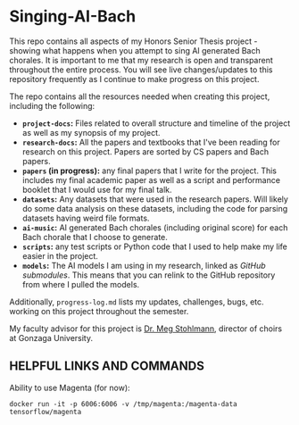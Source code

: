 # Singing-AI-Bach

This repo contains all aspects of my Honors Senior Thesis project - showing what happens when you attempt to sing AI generated Bach chorales. It is important to me that my research is open and transparent throughout the entire process. You will see live changes/updates to this repository frequently as I continue to make progress on this project.

The repo contains all the resources needed when creating this project, including the following:

* **`project-docs`:** Files related to overall structure and timeline of the project as well as my synopsis of my project.
* **`research-docs`:** All the papers and textbooks that I've been reading for research on this project. Papers are sorted by CS papers and Bach papers. 
* **`papers` (in progress):** any final papers that I write for the project. This includes my final academic paper as well as a script and performance booklet that I would use for my final talk.
* **`datasets`:** Any datasets that were used in the research papers. Will likely do some data analysis on these datasets, including the code for parsing datasets having weird file formats.
* **`ai-music`:** AI generated Bach chorales (including original score) for each Bach chorale that I choose to generate.
* **`scripts`:** any test scripts or Python code that I used to help make my life easier in the project.
* **`models`:** The AI models I am using in my research, linked as *GitHub submodules*. This means that you can relink to the GitHub repository from where I pulled the models.

Additionally, `progress-log.md` lists my updates, challenges, bugs, etc. working on this project throughout the semester.

My faculty advisor for this project is [Dr. Meg Stohlmann](https://www.gonzaga.edu/college-of-arts-sciences/faculty-listing/detail/stohlmann), director of choirs at Gonzaga University.


## HELPFUL LINKS AND COMMANDS

Ability to use Magenta (for now):

```
docker run -it -p 6006:6006 -v /tmp/magenta:/magenta-data tensorflow/magenta
```
